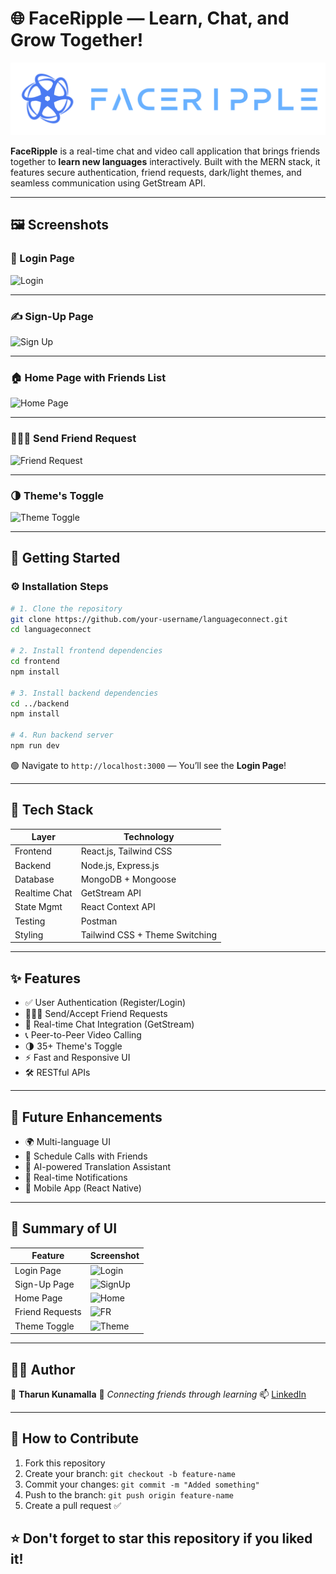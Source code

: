 
# 🌐 FaceRipple — Learn, Chat, and Grow Together!

<img src='frontend/public/brand.png'>

**FaceRipple** is a real-time chat and video call application that brings friends together to **learn new languages** interactively. Built with the MERN stack, it features secure authentication, friend requests, dark/light themes, and seamless communication using GetStream API.

---

## 🖼️ Screenshots

### 🔐 Login Page
![Login](./images/login.png)

---

### ✍️ Sign-Up Page
![Sign Up](./images/signup.png)

---

### 🏠 Home Page with Friends List
![Home Page](./images/home.png)

---

### 🧑‍🤝‍🧑 Send Friend Request
![Friend Request](./images/friend-request.png)

---

### 🌗 Theme's Toggle
![Theme Toggle](./images/theme-toggle.png)

---

## 🚀 Getting Started

### ⚙️ Installation Steps

```bash
# 1. Clone the repository
git clone https://github.com/your-username/languageconnect.git
cd languageconnect

# 2. Install frontend dependencies
cd frontend
npm install

# 3. Install backend dependencies
cd ../backend
npm install

# 4. Run backend server
npm run dev
````

🟢 Navigate to `http://localhost:3000` — You’ll see the **Login Page**!

---

## 🧰 Tech Stack

| Layer         | Technology                     |
| ------------- | ------------------------------ |
| Frontend      | React.js, Tailwind CSS         |
| Backend       | Node.js, Express.js            |
| Database      | MongoDB + Mongoose             |
| Realtime Chat | GetStream API                  |
| State Mgmt    | React Context API              |
| Testing       | Postman                        |
| Styling       | Tailwind CSS + Theme Switching |

---

## ✨ Features

* ✅ User Authentication (Register/Login)
* 🧑‍🤝‍🧑 Send/Accept Friend Requests
* 💬 Real-time Chat Integration (GetStream)
* 📞 Peer-to-Peer Video Calling
* 🌗 35+ Theme's Toggle
* ⚡ Fast and Responsive UI
* 🛠️ RESTful APIs

---

## 🔮 Future Enhancements

* 🌍 Multi-language UI
* 📅 Schedule Calls with Friends
* 🧠 AI-powered Translation Assistant
* 🔔 Real-time Notifications
* 📱 Mobile App (React Native)

---

## 📸 Summary of UI

| Feature         | Screenshot                          |
| --------------- | ----------------------------------- |
| Login Page      | ![Login](./images/login.png)        |
| Sign-Up Page    | ![SignUp](./images/signup.png)      |
| Home Page       | ![Home](./images/home.png)          |
| Friend Requests | ![FR](./images/friend-request.png)  |
| Theme Toggle    | ![Theme](./images/theme-toggle.png) |

---

## 🙋‍♂️ Author

👤 **Tharun Kunamalla**
💬 *Connecting friends through learning*
📫 [LinkedIn](https://linkedin.com/in/tharun-kunamalla-) 

---

## 📌 How to Contribute

1. Fork this repository
2. Create your branch: `git checkout -b feature-name`
3. Commit your changes: `git commit -m "Added something"`
4. Push to the branch: `git push origin feature-name`
5. Create a pull request ✅

## ⭐ Don't forget to star this repository if you liked it!

